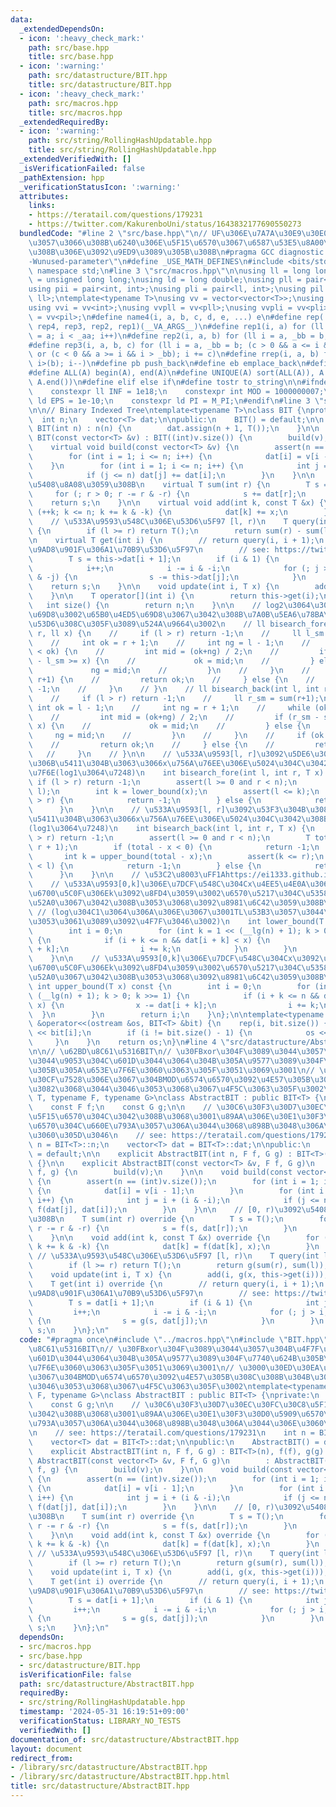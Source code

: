```yaml
---
data:
  _extendedDependsOn:
  - icon: ':heavy_check_mark:'
    path: src/base.hpp
    title: src/base.hpp
  - icon: ':warning:'
    path: src/datastructure/BIT.hpp
    title: src/datastructure/BIT.hpp
  - icon: ':heavy_check_mark:'
    path: src/macros.hpp
    title: src/macros.hpp
  _extendedRequiredBy:
  - icon: ':warning:'
    path: src/string/RollingHashUpdatable.hpp
    title: src/string/RollingHashUpdatable.hpp
  _extendedVerifiedWith: []
  _isVerificationFailed: false
  _pathExtension: hpp
  _verificationStatusIcon: ':warning:'
  attributes:
    links:
    - https://teratail.com/questions/179231
    - https://twitter.com/KakurenboUni/status/1643832177690550273
  bundledCode: "#line 2 \"src/base.hpp\"\n// UF\u306E\u7A7A\u30E9\u30E0\u30C0\u6E21\
    \u3057\u3066\u308B\u6240\u306E\u5F15\u6570\u3067\u6587\u53E5\u8A00\u308F\u308C\
    \u308B\u306E\u3092\u9ED9\u3089\u305B\u308B\n#pragma GCC diagnostic ignored \"\
    -Wunused-parameter\"\n#define _USE_MATH_DEFINES\n#include <bits/stdc++.h>\nusing\
    \ namespace std;\n#line 3 \"src/macros.hpp\"\n\nusing ll = long long;\nusing ull\
    \ = unsigned long long;\nusing ld = long double;\nusing pll = pair<ll, ll>;\n\
    using pii = pair<int, int>;\nusing pli = pair<ll, int>;\nusing pil = pair<int,\
    \ ll>;\ntemplate<typename T>\nusing vv = vector<vector<T>>;\nusing vvl = vv<ll>;\n\
    using vvi = vv<int>;\nusing vvpll = vv<pll>;\nusing vvpli = vv<pli>;\nusing vvpil\
    \ = vv<pil>;\n#define name4(i, a, b, c, d, e, ...) e\n#define rep(...) name4(__VA_ARGS__,\
    \ rep4, rep3, rep2, rep1)(__VA_ARGS__)\n#define rep1(i, a) for (ll i = 0, _aa\
    \ = a; i < _aa; i++)\n#define rep2(i, a, b) for (ll i = a, _bb = b; i < _bb; i++)\n\
    #define rep3(i, a, b, c) for (ll i = a, _bb = b; (c > 0 && a <= i && i < _bb)\
    \ or (c < 0 && a >= i && i > _bb); i += c)\n#define rrep(i, a, b) for (ll i=(a);\
    \ i>(b); i--)\n#define pb push_back\n#define eb emplace_back\n#define mkp make_pair\n\
    #define ALL(A) begin(A), end(A)\n#define UNIQUE(A) sort(ALL(A)), A.erase(unique(ALL(A)),\
    \ A.end())\n#define elif else if\n#define tostr to_string\n\n#ifndef CONSTANTS\n\
    \    constexpr ll INF = 1e18;\n    constexpr int MOD = 1000000007;\n    constexpr\
    \ ld EPS = 1e-10;\n    constexpr ld PI = M_PI;\n#endif\n#line 3 \"src/datastructure/BIT.hpp\"\
    \n\n// Binary Indexed Tree\ntemplate<typename T>\nclass BIT {\nprotected:\n  \
    \  int n;\n    vector<T> dat;\n\npublic:\n    BIT() = default;\n\n    explicit\
    \ BIT(int n) : n(n) {\n        dat.assign(n + 1, T());\n    }\n\n    explicit\
    \ BIT(const vector<T> &v) : BIT((int)v.size()) {\n        build(v);\n    }\n\n\
    \    virtual void build(const vector<T> &v) {\n        assert(n == (int)v.size());\n\
    \        for (int i = 1; i <= n; i++) {\n            dat[i] = v[i - 1];\n    \
    \    }\n        for (int i = 1; i <= n; i++) {\n            int j = i + (i & -i);\n\
    \            if (j <= n) dat[j] += dat[i];\n        }\n    }\n\n    // [0, r)\u3092\
    \u5408\u8A08\u3059\u308B\n    virtual T sum(int r) {\n        T s = T();\n   \
    \     for (; r > 0; r -= r & -r) {\n            s += dat[r];\n        }\n    \
    \    return s;\n    }\n\n    virtual void add(int k, const T &x) {\n        for\
    \ (++k; k <= n; k += k & -k) {\n            dat[k] += x;\n        }\n    }\n\n\
    \    // \u533A\u9593\u548C\u306E\u53D6\u5F97 [l, r)\n    T query(int l, int r)\
    \ {\n        if (l >= r) return T();\n        return sum(r) - sum(l);\n    }\n\
    \n    virtual T get(int i) {\n        // return query(i, i + 1);\n        // BIT\u306E\
    \u9AD8\u901F\u306A1\u70B9\u53D6\u5F97\n        // see: https://twitter.com/KakurenboUni/status/1643832177690550273\n\
    \        T s = this->dat[i + 1];\n        if (i & 1) {\n            int j = i;\n\
    \            i++;\n            i -= i & -i;\n            for (; j > i; j -= j\
    \ & -j) {\n                s -= this->dat[j];\n            }\n        }\n    \
    \    return s;\n    }\n\n    void update(int i, T x) {\n        add(i, x - this->get(i));\n\
    \    }\n\n    T operator[](int i) {\n        return this->get(i);\n    }\n\n \
    \   int size() {\n        return n;\n    }\n\n    // log2\u3064\u306E\u65E7\u4ED5\
    \u69D8\u3002\u65B0\u4ED5\u69D8\u3067\u3042\u308B\u7A0B\u5EA6\u78BA\u8A8D\u304C\
    \u53D6\u308C\u305F\u3089\u524A\u9664\u3002\n    // ll bisearch_fore(int l, int\
    \ r, ll x) {\n    //     if (l > r) return -1;\n    //     ll l_sm = sum(l);\n\
    \    //     int ok = r + 1;\n    //     int ng = l - 1;\n    //     while (ng+1\
    \ < ok) {\n    //         int mid = (ok+ng) / 2;\n    //         if (sum(mid+1)\
    \ - l_sm >= x) {\n    //             ok = mid;\n    //         } else {\n    //\
    \             ng = mid;\n    //         }\n    //     }\n    //     if (ok !=\
    \ r+1) {\n    //         return ok;\n    //     } else {\n    //         return\
    \ -1;\n    //     }\n    // }\n    // ll bisearch_back(int l, int r, ll x) {\n\
    \    //     if (l > r) return -1;\n    //     ll r_sm = sum(r+1);\n    //    \
    \ int ok = l - 1;\n    //     int ng = r + 1;\n    //     while (ok+1 < ng) {\n\
    \    //         int mid = (ok+ng) / 2;\n    //         if (r_sm - sum(mid) >=\
    \ x) {\n    //             ok = mid;\n    //         } else {\n    //        \
    \     ng = mid;\n    //         }\n    //     }\n    //     if (ok != l-1) {\n\
    \    //         return ok;\n    //     } else {\n    //         return -1;\n \
    \   //     }\n    // }\n\n    // \u533A\u9593[l, r]\u3092\u5DE6\u304B\u3089\u53F3\
    \u306B\u5411\u304B\u3063\u3066x\u756A\u76EE\u306E\u5024\u304C\u3042\u308B\u4F4D\
    \u7F6E(log1\u3064\u7248)\n    int bisearch_fore(int l, int r, T x) {\n       \
    \ if (l > r) return -1;\n        assert(l >= 0 and r < n);\n        x += query(0,\
    \ l);\n        int k = lower_bound(x);\n        assert(l <= k);\n        if (k\
    \ > r) {\n            return -1;\n        } else {\n            return k;\n  \
    \      }\n    }\n\n    // \u533A\u9593[l, r]\u3092\u53F3\u304B\u3089\u5DE6\u306B\
    \u5411\u304B\u3063\u3066x\u756A\u76EE\u306E\u5024\u304C\u3042\u308B\u4F4D\u7F6E\
    (log1\u3064\u7248)\n    int bisearch_back(int l, int r, T x) {\n        if (l\
    \ > r) return -1;\n        assert(l >= 0 and r < n);\n        T total = query(0,\
    \ r + 1);\n        if (total - x < 0) {\n            return -1;\n        }\n \
    \       int k = upper_bound(total - x);\n        assert(k <= r);\n        if (k\
    \ < l) {\n            return -1;\n        } else {\n            return k;\n  \
    \      }\n    }\n\n    // \u53C2\u8003\uFF1Ahttps://ei1333.github.io/library/structure/others/binary-indexed-tree.cpp\n\
    \    // \u533A\u9593[0,k]\u306E\u7DCF\u548C\u304Cx\u4EE5\u4E0A\u3068\u306A\u308B\
    \u6700\u5C0F\u306Ek\u3092\u8FD4\u3059\u3002\u6570\u5217\u304C\u5358\u8ABF\u5897\
    \u52A0\u3067\u3042\u308B\u3053\u3068\u3092\u8981\u6C42\u3059\u308B\u3002\n   \
    \ // (log\u304C1\u3064\u306A\u306E\u3067\u3001TL\u53B3\u3057\u3044\u6642\u306F\
    \u3053\u3061\u3089\u3092\u4F7F\u3046\u3002)\n    int lower_bound(T x) const {\n\
    \        int i = 0;\n        for (int k = 1 << (__lg(n) + 1); k > 0; k >>= 1)\
    \ {\n            if (i + k <= n && dat[i + k] < x) {\n                x -= dat[i\
    \ + k];\n                i += k;\n            }\n        }\n        return i;\n\
    \    }\n\n    // \u533A\u9593[0,k]\u306E\u7DCF\u548C\u304Cx\u3092\u4E0A\u56DE\u308B\
    \u6700\u5C0F\u306Ek\u3092\u8FD4\u3059\u3002\u6570\u5217\u304C\u5358\u8ABF\u5897\
    \u52A0\u3067\u3042\u308B\u3053\u3068\u3092\u8981\u6C42\u3059\u308B\u3002\n   \
    \ int upper_bound(T x) const {\n        int i = 0;\n        for (int k = 1 <<\
    \ (__lg(n) + 1); k > 0; k >>= 1) {\n            if (i + k <= n && dat[i + k] <=\
    \ x) {\n                x -= dat[i + k];\n                i += k;\n          \
    \  }\n        }\n        return i;\n    }\n};\n\ntemplate<typename T>\nostream\
    \ &operator<<(ostream &os, BIT<T> &bit) {\n    rep(i, bit.size()) {\n        os\
    \ << bit[i];\n        if (i != bit.size() - 1) {\n            os << ' ';\n   \
    \     }\n    }\n    return os;\n}\n#line 4 \"src/datastructure/AbstractBIT.hpp\"\
    \n\n// \u62BD\u8C61\u5316BIT\n// \u30FBxor\u304F\u3089\u3044\u3057\u304B\u4F7F\
    \u3044\u9053\u304C\u601D\u3044\u3064\u304B\u305A\u9577\u3089\u304F\u7740\u624B\
    \u305B\u305A\u653E\u7F6E\u3060\u3063\u305F\u3051\u3069\u3001\n// \u3000\u30ED\u30EA\
    \u30CF\u7528\u306E\u3067\u304BMOD\u6574\u6570\u3092\u4E57\u305B\u308C\u308B\u304B\
    \u3082\u3068\u3044\u3046\u3053\u3068\u3067\u4F5C\u3063\u305F\u3002\ntemplate<typename\
    \ T, typename F, typename G>\nclass AbstractBIT : public BIT<T> {\nprivate:\n\
    \    const F f;\n    const G g;\n\n    // \u30C6\u30F3\u30D7\u30EC\u30FC\u30C8\
    \u5F15\u6570\u304C\u3042\u308B\u3068\u3001\u89AA\u306E\u30E1\u30F3\u30D0\u5909\
    \u6570\u304C\u660E\u793A\u3057\u306A\u3044\u3068\u898B\u3048\u306A\u3044\u306E\
    \u3060\u305D\u3046\n    // see: https://teratail.com/questions/179231\n    int\
    \ n = BIT<T>::n;\n    vector<T> dat = BIT<T>::dat;\n\npublic:\n    AbstractBIT()\
    \ = default;\n\n    explicit AbstractBIT(int n, F f, G g) : BIT<T>(n), f(f), g(g)\
    \ {}\n\n    explicit AbstractBIT(const vector<T> &v, F f, G g)\n        : AbstractBIT((int)v.size(),\
    \ f, g) {\n        build(v);\n    }\n\n    void build(const vector<T> &v) override\
    \ {\n        assert(n == (int)v.size());\n        for (int i = 1; i <= n; i++)\
    \ {\n            dat[i] = v[i - 1];\n        }\n        for (int i = 1; i <= n;\
    \ i++) {\n            int j = i + (i & -i);\n            if (j <= n) dat[j] =\
    \ f(dat[j], dat[i]);\n        }\n    }\n\n    // [0, r)\u3092\u5408\u8A08\u3059\
    \u308B\n    T sum(int r) override {\n        T s = T();\n        for (; r > 0;\
    \ r -= r & -r) {\n            s = f(s, dat[r]);\n        }\n        return s;\n\
    \    }\n\n    void add(int k, const T &x) override {\n        for (++k; k <= n;\
    \ k += k & -k) {\n            dat[k] = f(dat[k], x);\n        }\n    }\n\n   \
    \ // \u533A\u9593\u548C\u306E\u53D6\u5F97 [l, r)\n    T query(int l, int r) {\n\
    \        if (l >= r) return T();\n        return g(sum(r), sum(l));\n    }\n\n\
    \    void update(int i, T x) {\n        add(i, g(x, this->get(i)));\n    }\n\n\
    \    T get(int i) override {\n        // return query(i, i + 1);\n        // BIT\u306E\
    \u9AD8\u901F\u306A1\u70B9\u53D6\u5F97\n        // see: https://twitter.com/KakurenboUni/status/1643832177690550273\n\
    \        T s = dat[i + 1];\n        if (i & 1) {\n            int j = i;\n   \
    \         i++;\n            i -= i & -i;\n            for (; j > i; j -= j & -j)\
    \ {\n                s = g(s, dat[j]);\n            }\n        }\n        return\
    \ s;\n    }\n};\n"
  code: "#pragma once\n#include \"../macros.hpp\"\n#include \"BIT.hpp\"\n\n// \u62BD\
    \u8C61\u5316BIT\n// \u30FBxor\u304F\u3089\u3044\u3057\u304B\u4F7F\u3044\u9053\u304C\
    \u601D\u3044\u3064\u304B\u305A\u9577\u3089\u304F\u7740\u624B\u305B\u305A\u653E\
    \u7F6E\u3060\u3063\u305F\u3051\u3069\u3001\n// \u3000\u30ED\u30EA\u30CF\u7528\u306E\
    \u3067\u304BMOD\u6574\u6570\u3092\u4E57\u305B\u308C\u308B\u304B\u3082\u3068\u3044\
    \u3046\u3053\u3068\u3067\u4F5C\u3063\u305F\u3002\ntemplate<typename T, typename\
    \ F, typename G>\nclass AbstractBIT : public BIT<T> {\nprivate:\n    const F f;\n\
    \    const G g;\n\n    // \u30C6\u30F3\u30D7\u30EC\u30FC\u30C8\u5F15\u6570\u304C\
    \u3042\u308B\u3068\u3001\u89AA\u306E\u30E1\u30F3\u30D0\u5909\u6570\u304C\u660E\
    \u793A\u3057\u306A\u3044\u3068\u898B\u3048\u306A\u3044\u306E\u3060\u305D\u3046\
    \n    // see: https://teratail.com/questions/179231\n    int n = BIT<T>::n;\n\
    \    vector<T> dat = BIT<T>::dat;\n\npublic:\n    AbstractBIT() = default;\n\n\
    \    explicit AbstractBIT(int n, F f, G g) : BIT<T>(n), f(f), g(g) {}\n\n    explicit\
    \ AbstractBIT(const vector<T> &v, F f, G g)\n        : AbstractBIT((int)v.size(),\
    \ f, g) {\n        build(v);\n    }\n\n    void build(const vector<T> &v) override\
    \ {\n        assert(n == (int)v.size());\n        for (int i = 1; i <= n; i++)\
    \ {\n            dat[i] = v[i - 1];\n        }\n        for (int i = 1; i <= n;\
    \ i++) {\n            int j = i + (i & -i);\n            if (j <= n) dat[j] =\
    \ f(dat[j], dat[i]);\n        }\n    }\n\n    // [0, r)\u3092\u5408\u8A08\u3059\
    \u308B\n    T sum(int r) override {\n        T s = T();\n        for (; r > 0;\
    \ r -= r & -r) {\n            s = f(s, dat[r]);\n        }\n        return s;\n\
    \    }\n\n    void add(int k, const T &x) override {\n        for (++k; k <= n;\
    \ k += k & -k) {\n            dat[k] = f(dat[k], x);\n        }\n    }\n\n   \
    \ // \u533A\u9593\u548C\u306E\u53D6\u5F97 [l, r)\n    T query(int l, int r) {\n\
    \        if (l >= r) return T();\n        return g(sum(r), sum(l));\n    }\n\n\
    \    void update(int i, T x) {\n        add(i, g(x, this->get(i)));\n    }\n\n\
    \    T get(int i) override {\n        // return query(i, i + 1);\n        // BIT\u306E\
    \u9AD8\u901F\u306A1\u70B9\u53D6\u5F97\n        // see: https://twitter.com/KakurenboUni/status/1643832177690550273\n\
    \        T s = dat[i + 1];\n        if (i & 1) {\n            int j = i;\n   \
    \         i++;\n            i -= i & -i;\n            for (; j > i; j -= j & -j)\
    \ {\n                s = g(s, dat[j]);\n            }\n        }\n        return\
    \ s;\n    }\n};\n"
  dependsOn:
  - src/macros.hpp
  - src/base.hpp
  - src/datastructure/BIT.hpp
  isVerificationFile: false
  path: src/datastructure/AbstractBIT.hpp
  requiredBy:
  - src/string/RollingHashUpdatable.hpp
  timestamp: '2024-05-31 16:19:51+09:00'
  verificationStatus: LIBRARY_NO_TESTS
  verifiedWith: []
documentation_of: src/datastructure/AbstractBIT.hpp
layout: document
redirect_from:
- /library/src/datastructure/AbstractBIT.hpp
- /library/src/datastructure/AbstractBIT.hpp.html
title: src/datastructure/AbstractBIT.hpp
---
```

